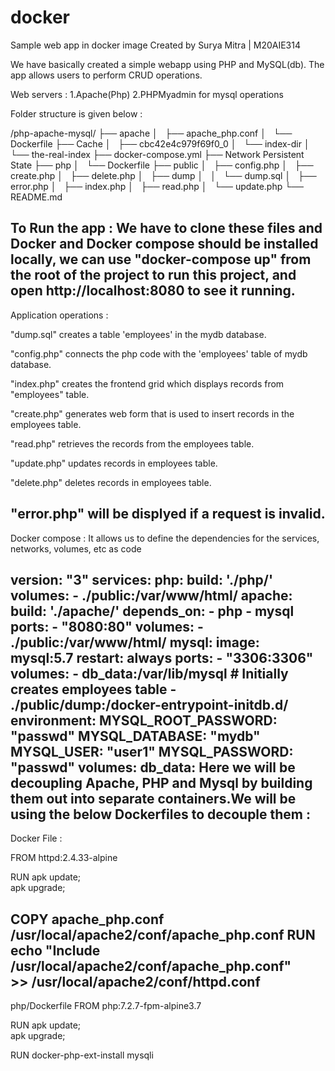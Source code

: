 # docker
Sample web app in docker image
Created by Surya Mitra | M20AIE314

We have basically created a simple webapp using PHP and MySQL(db). The app allows users to perform CRUD operations.

Web servers :
1.Apache(Php)
2.PHPMyadmin for mysql operations


Folder structure is given below :

/php-apache-mysql/
├── apache
│   ├── apache_php.conf
│   └── Dockerfile
├── Cache
│   ├── cbc42e4c979f69f0_0
│   └── index-dir
│       └── the-real-index
├── docker-compose.yml
├── Network Persistent State
├── php
│   └── Dockerfile
├── public
│   ├── config.php
│   ├── create.php
│   ├── delete.php
│   ├── dump
│   │   └── dump.sql
│   ├── error.php
│   ├── index.php
│   ├── read.php
│   └── update.php
└── README.md

To Run the app :
We have to clone these files and Docker and Docker compose should be installed locally, we can use "docker-compose up" from the root of the project to run this project, and open http://localhost:8080 to see it running.
---------------------------------------------------------------------------------------------
Application operations :

"dump.sql" creates a table 'employees' in the mydb database.

"config.php" connects the php code with the 'employees' table of mydb database.

"index.php" creates the frontend grid which displays records from "employees" table.

"create.php" generates web form that is used to insert records in the employees table.

"read.php" retrieves the records from the employees table.

"update.php" updates records in employees table.

"delete.php" deletes records in employees table.

"error.php" will be displyed if a request is invalid.
--------------------------------------------------------------------------------------------------------------
Docker compose :
It allows us to define the dependencies for the services, networks, volumes, etc as code

version: "3"
services:
  php:
    build: './php/'
    volumes:
      - ./public:/var/www/html/
  apache:
    build: './apache/'
    depends_on:
      - php
      - mysql
    ports:
      - "8080:80"
    volumes:
      - ./public:/var/www/html/
  mysql:
    image: mysql:5.7
    restart: always
    ports:
      - "3306:3306"
    volumes:
      - db_data:/var/lib/mysql
      # Initially creates employees table
      - ./public/dump:/docker-entrypoint-initdb.d/
    environment:
      MYSQL_ROOT_PASSWORD: "passwd"
      MYSQL_DATABASE: "mydb"
      MYSQL_USER: "user1"
      MYSQL_PASSWORD: "passwd"
volumes:
    db_data:
Here we will be decoupling Apache, PHP and Mysql by building them out into separate containers.We will be using the below Dockerfiles to decouple them :
-------------------------------------------------------------------------
Docker File :

FROM httpd:2.4.33-alpine

RUN apk update; \
    apk upgrade;

COPY apache_php.conf /usr/local/apache2/conf/apache_php.conf
RUN echo "Include /usr/local/apache2/conf/apache_php.conf" \
    >> /usr/local/apache2/conf/httpd.conf
----------------------------------------------------------------------
php/Dockerfile
FROM php:7.2.7-fpm-alpine3.7

RUN apk update; \
    apk upgrade;

RUN docker-php-ext-install mysqli







